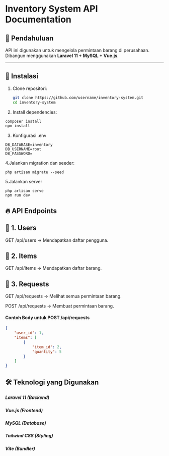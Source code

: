 # Inventory System API Documentation

## 📌 Pendahuluan
API ini digunakan untuk mengelola permintaan barang di perusahaan.  
Dibangun menggunakan **Laravel 11 + MySQL + Vue.js**.

---

## 🚀 Instalasi
1. Clone repositori:
   ```bash
   git clone https://github.com/username/inventory-system.git
   cd inventory-system

2. Install dependencies:
```bash
composer install
npm install
```

3. Konfigurasi .env
```
DB_DATABASE=inventory
DB_USERNAME=root
DB_PASSWORD=
```

4.Jalankan migration dan seeder:
```
php artisan migrate --seed
```

5.Jalankan server
```
php artisan serve
npm run dev
```

## 🔥 API Endpoints
## 📌 1. Users
GET /api/users → Mendapatkan daftar pengguna.

## 📌 2. Items
GET /api/items → Mendapatkan daftar barang.

## 📌 3. Requests
GET /api/requests → Melihat semua permintaan barang.

POST /api/requests → Membuat permintaan barang.

#### Contoh Body untuk POST /api/requests
```json
{
    "user_id": 1,
    "items": [
        {
            "item_id": 2,
            "quantity": 5
        }
    ]
}
```

## 🛠 Teknologi yang Digunakan
##### Laravel 11 (Backend)
##### Vue.js (Frontend)
##### MySQL (Database)
##### Tailwind CSS (Styling)
##### Vite (Bundler)

